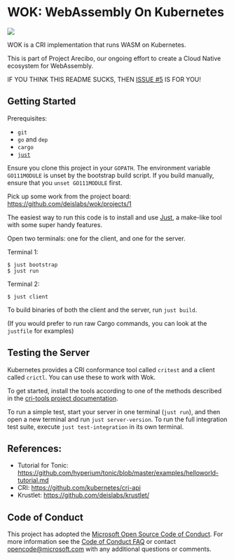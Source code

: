 # WOK: WebAssembly On Kubernetes

![](https://github.com/deislabs/wok/workflows/Build%20and%20Test/badge.svg)

WOK is a CRI implementation that runs WASM on Kubernetes.

This is part of Project Arecibo, our ongoing effort to create a Cloud Native ecosystem for WebAssembly.

IF YOU THINK THIS README SUCKS, THEN [ISSUE #5](https://github.com/deislabs/wok/issues/5) IS FOR YOU!

## Getting Started

Prerequisites:

- `git`
- `go` and `dep`
- `cargo`
- [`just`](https://github.com/casey/just)

Ensure you clone this project in your `GOPATH`.  The environment variable `GO111MODULE` is unset by the bootstrap build script.  If you build manually, ensure that you `unset GO111MODULE` first.

Pick up some work from the project board: https://github.com/deislabs/wok/projects/1

The easiest way to run this code is to install and use [Just](https://github.com/casey/just), a make-like tool with some super handy features.

Open two terminals: one for the client, and one for the server.

Terminal 1:

```
$ just bootstrap
$ just run
```

Terminal 2:

```
$ just client
```

To build binaries of both the client and the server, run `just build`.

(If you would prefer to run raw Cargo commands, you can look at the `justfile` for examples)

## Testing the Server

Kubernetes provides a CRI conformance tool called `critest` and a client called `crictl`. You can use these to work with Wok.

To get started, install the tools according to one of the methods described in the [cri-tools project documentation](https://github.com/kubernetes-sigs/cri-tools).

To run a simple test, start your server in one terminal (`just run`), and then open a new terminal and run `just server-version`. To run the full integration test suite, execute `just test-integration` in its own terminal.

## References:

- Tutorial for Tonic: https://github.com/hyperium/tonic/blob/master/examples/helloworld-tutorial.md
- CRI: https://github.com/kubernetes/cri-api
- Krustlet: https://github.com/deislabs/krustlet/

## Code of Conduct

This project has adopted the [Microsoft Open Source Code of Conduct](https://opensource.microsoft.com/codeofconduct/). For more information see the [Code of Conduct FAQ](https://opensource.microsoft.com/codeofconduct/faq/) or contact [opencode@microsoft.com](mailto:opencode@microsoft.com) with any additional questions or comments.
